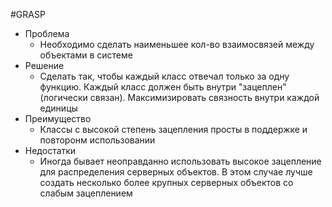 #GRASP 

- Проблема
	- Необходимо сделать наименьшее кол-во взаимосвязей между объектами в системе
- Решение
	- Сделать так, чтобы каждый класс отвечал только за одну функцию. Каждый класс должен быть внутри "зацеплен"(логически связан). Максимизировать связность внутри каждой единицы
- Преимущество
	- Классы с высокой степень зацепления просты в поддержке и повторонм использовании
- Недостатки
	- Иногда бывает неоправданно использовать высокое зацепление для распределения серверных объектов. В этом случае лучше создать несколько более крупных серверных объектов со слабым зацеплением